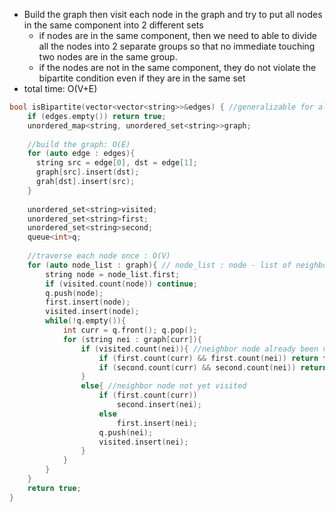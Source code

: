 - Build the graph then visit each node in the graph and try to put all nodes in the same component into 2 different sets
    - if nodes are in the same component, then we need to able to divide all the nodes into 2 separate groups so that no immediate touching two nodes are in the same group.
    - if the nodes are not in the same component, they do not violate the bipartite condition even if they are in the same set
- total time: O(V+E)

```cpp
bool isBipartite(vector<vector<string>>&edges) { //generalizable for all kind of data as nodes
    if (edges.empty()) return true;
    unordered_map<string, unordered_set<string>>graph;
    
    //build the graph: O(E)
    for (auto edge : edges){
      string src = edge[0], dst = edge[1];
      graph[src].insert(dst);
      grah[dst].insert(src);
    }
    
    unordered_set<string>visited;
    unordered_set<string>first;
    unordered_set<string>second;
    queue<int>q;
    
    //traverse each node once : O(V)
    for (auto node_list : graph){ // node_list : node - list of neighbor nodes
        string node = node_list.first;
        if (visited.count(node)) continue;
        q.push(node);
        first.insert(node);
        visited.insert(node);
        while(!q.empty()){
            int curr = q.front(); q.pop();
            for (string nei : graph[curr]){
                if (visited.count(nei)){ //neighbor node already been visited
                    if (first.count(curr) && first.count(nei)) return false;
                    if (second.count(curr) && second.count(nei)) return false;
                }
                else{ //neighbor node not yet visited
                    if (first.count(curr))
                        second.insert(nei);
                    else 
                        first.insert(nei);
                    q.push(nei);
                    visited.insert(nei);
                }
            }
        }
    }
    return true;
}
```

